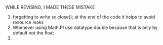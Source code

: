WHILE REVISING, I MADE THESE MISTAKE 

1. forgetting to write sc.close(); at the end of the code it helps to avpid resource leaks
2. Whenever using Math.PI use datatype double because that is only by default not the float
3.